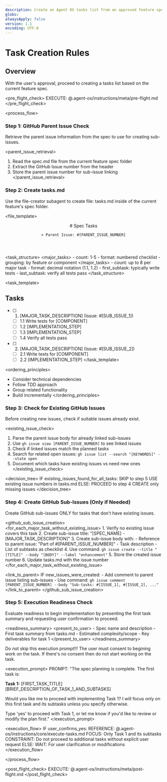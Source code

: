 ```yaml
---
description: Create an Agent OS tasks list from an approved feature spec
globs:
alwaysApply: false
version: 1.1
encoding: UTF-8
---
```


# Task Creation Rules

## Overview

With the user's approval, proceed to creating a tasks list based on the current feature spec.

<pre_flight_check>
  EXECUTE: @.agent-os/instructions/meta/pre-flight.md
</pre_flight_check>

<process_flow>

<step number="1" name="github_parent_issue_check">

### Step 1: GitHub Parent Issue Check

Retrieve the parent issue information from the spec to use for creating sub-issues.

<parent_issue_retrieval>
  1. Read the spec.md file from the current feature spec folder
  2. Extract the GitHub Issue number from the header
  3. Store the parent issue number for sub-issue linking
</parent_issue_retrieval>

</step>

<step number="2" subagent="file-creator" name="create_tasks">

### Step 2: Create tasks.md

Use the file-creator subagent to create file: tasks.md inside of the current feature's spec folder.

<file_template>
  <header>
    # Spec Tasks
    
    > Parent Issue: #[PARENT_ISSUE_NUMBER]
  </header>
</file_template>

<task_structure>
  <major_tasks>
    - count: 1-5
    - format: numbered checklist
    - grouping: by feature or component
  </major_tasks>
  <subtasks>
    - count: up to 8 per major task
    - format: decimal notation (1.1, 1.2)
    - first_subtask: typically write tests
    - last_subtask: verify all tests pass
  </subtasks>
</task_structure>

<task_template>
  ## Tasks

  - [ ] 1. [MAJOR_TASK_DESCRIPTION] (Issue: #[SUB_ISSUE_1])
    - [ ] 1.1 Write tests for [COMPONENT]
    - [ ] 1.2 [IMPLEMENTATION_STEP]
    - [ ] 1.3 [IMPLEMENTATION_STEP]
    - [ ] 1.4 Verify all tests pass

  - [ ] 2. [MAJOR_TASK_DESCRIPTION] (Issue: #[SUB_ISSUE_2])
    - [ ] 2.1 Write tests for [COMPONENT]
    - [ ] 2.2 [IMPLEMENTATION_STEP]
</task_template>

<ordering_principles>
  - Consider technical dependencies
  - Follow TDD approach
  - Group related functionality
  - Build incrementally
</ordering_principles>

</step>

<step number="3" name="check_existing_github_issues">

### Step 3: Check for Existing GitHub Issues

Before creating new issues, check if suitable issues already exist.

<existing_issue_check>
  1. Parse the parent issue body for already linked sub-issues
  2. Use `gh issue view [PARENT_ISSUE_NUMBER]` to see linked issues
  3. Check if linked issues match the planned tasks
  4. Search for related open issues: `gh issue list --search "[KEYWORDS]" --state open`
  5. Document which tasks have existing issues vs need new ones
</existing_issue_check>

<decision_tree>
  IF existing_issues_found_for_all_tasks:
    SKIP to step 5
    USE existing issue numbers in tasks.md
  ELSE:
    PROCEED to step 4
    CREATE only missing issues
</decision_tree>

</step>

<step number="4" name="create_github_sub_issues">

### Step 4: Create GitHub Sub-Issues (Only if Needed)

Create GitHub sub-issues ONLY for tasks that don't have existing issues.

<github_sub_issue_creation>
  <for_each_major_task_without_existing_issue>
    1. Verify no existing issue covers this task
    2. Create sub-issue title: "[SPEC_NAME] - [MAJOR_TASK_DESCRIPTION]"
    3. Create sub-issue body with:
       - Reference to parent issue: "Part of #[PARENT_ISSUE_NUMBER]"
       - Task description
       - List of subtasks as checklist
    4. Use command: `gh issue create --title "[TITLE]" --body "[BODY]" --label "enhancement"`
    5. Store the created issue number
    6. Update tasks.md with the issue number
  </for_each_major_task_without_existing_issue>
  
  <link_to_parent>
    IF new_issues_were_created:
      - Add comment to parent issue listing sub-issues
      - Use command: `gh issue comment [PARENT_ISSUE_NUMBER] --body "Sub-tasks: #[ISSUE_1], #[ISSUE_2], ..."`
  </link_to_parent>
</github_sub_issue_creation>

</step>

<step number="5" name="execution_readiness">

### Step 5: Execution Readiness Check

Evaluate readiness to begin implementation by presenting the first task summary and requesting user confirmation to proceed.

<readiness_summary>
  <present_to_user>
    - Spec name and description
    - First task summary from tasks.md
    - Estimated complexity/scope
    - Key deliverables for task 1
  </present_to_user>
</readiness_summary>

Do not skip this execution prompt!!!  The user must consent to begining work on the task.  If there's no consent then do not start working on the task.

<execution_prompt>
  PROMPT: "The spec planning is complete. The first task is:

  **Task 1:** [FIRST_TASK_TITLE]
  [BRIEF_DESCRIPTION_OF_TASK_1_AND_SUBTASKS]

  Would you like me to proceed with implementing Task 1? I will focus only on this first task and its subtasks unless you specify otherwise.

  Type 'yes' to proceed with Task 1, or let me know if you'd like to review or modify the plan first."
</execution_prompt>

<execution_flow>
  IF user_confirms_yes:
    REFERENCE: @.agent-os/instructions/core/execute-tasks.md
    FOCUS: Only Task 1 and its subtasks
    CONSTRAINT: Do not proceed to additional tasks without explicit user request
  ELSE:
    WAIT: For user clarification or modifications
</execution_flow>

</step>

</process_flow>

<post_flight_check>
  EXECUTE: @.agent-os/instructions/meta/post-flight.md
</post_flight_check>
